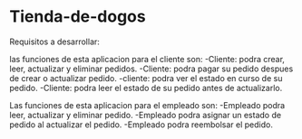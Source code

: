 # Tienda-de-dogos
Requisitos a desarrollar:

las funciones de esta aplicacion para el cliente son:
-Cliente: podra crear, leer, actualizar y eliminar pedidos.
-Cliente: podra pagar su pedido despues de crear o actualizar pedido.
-cliente: podra ver el estado en curso de su pedido.
-Cliente: podra leer el estado de su pedido antes de actualizarlo.

Las funciones de esta aplicacion para el empleado son:
-Empleado podra leer, actualizar y eliminar pedido.
-Empleado podra asignar un estado de pedido al actualizar el pedido.
-Empleado podra reembolsar el pedido.
